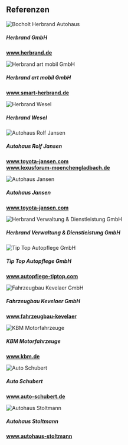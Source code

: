 <div class="card border-secondary">
    <div class="card-header text-center">
        <h2>Referenzen</h2>
    </div>
    <div class="row no-gutters">
        <div class="col-md-2">
            <div class="card-body">
                <img src="{{ "/assets/img/Herbrand.jpg?v=" | append: site.github.build_revision | relative_url }}" class="card-img" alt="Bocholt Herbrand Autohaus">
            </div>
        </div>
        <div class="col-md-4">
            <div class="card-body">
            <h5 class="card-title">Herbrand GmbH</h5>
                <p class="card-text">
                    <strong><a href="https://www.herbrand.de/">www.herbrand.de</a></strong>
                </p>
            </div>
        </div>           
        <div class="col-md-2">
            <div class="card-body">
                <img src="{{ "/assets/img/smart-team.jpg?v=" | append: site.github.build_revision | relative_url }}" class="card-img" alt="Herbrand art mobil GmbH" min-height="131.44px">
            </div>
        </div>
        <div class="col-md-4">
            <div class="card-body">
            <h5 class="card-title">Herbrand art mobil GmbH</h5>
                <p class="card-text">
                    <strong><a href="http://www.smart-herbrand.de/de/dealers/smartcenter-herbrand/de/index.html">www.smart-herbrand.de</a></strong>
                </p>
            </div>
        </div>
    </div>
    <div class="row no-gutters">
        <div class="col-md-2">
            <div class="card-body">
                <img src="{{ "/assets/img/WeselHerbrand.jpg?v=" | append: site.github.build_revision | relative_url }}" class="card-img" alt="Herbrand Wesel">
            </div>
        </div>
        <div class="col-md-4">
            <div class="card-body">
            <h5 class="card-title">Herbrand Wesel</h5>
                <p class="card-text">
                    <strong></strong>
                </p>
            </div>
        </div>           
        <div class="col-md-2">
            <div class="card-body">
                <img src="{{ "/assets/img/AH-R-Jansen.jpg?v=" | append: site.github.build_revision | relative_url }}" class="card-img" alt="Autohaus Rolf Jansen">
            </div>
        </div>
        <div class="col-md-4">
            <div class="card-body">
            <h5 class="card-title">Autohaus Rolf Jansen</h5>
                <p class="card-text">
                    <strong><a href="http://www.toyota-mg.herbrand-jansen.de/">www.toyota-jansen.com</a></strong><br>
                    <strong><a href="https://www.lexusforum-moenchengladbach.de">www.lexusforum-moenchengladbach.de</a></strong><br>
                </p>
            </div>
        </div>
    </div>
    <div class="row no-gutters">
        <div class="col-md-2">
            <div class="card-body">
                <img src="{{ "/assets/img/Ah-Jansen.jpg?v=" | append: site.github.build_revision | relative_url }}" class="card-img" alt="Autohaus Jansen">
            </div>
        </div>
        <div class="col-md-4">
            <div class="card-body">
            <h5 class="card-title">Autohaus Jansen</h5>
                <p class="card-text">
                    <strong><a href="http://www.toyota-mg.herbrand-jansen.de/">www.toyota-jansen.com</a></strong>
                </p>
            </div>
        </div>           
        <div class="col-md-2">
            <div class="card-body">
                <img src="{{ "/assets/img/Herbrand-verdie.jpg?v=" | append: site.github.build_revision | relative_url }}" class="card-img" alt="Herbrand Verwaltung & Dienstleistung GmbH">
            </div>
        </div>
        <div class="col-md-4">
            <div class="card-body">
            <h5 class="card-title">Herbrand Verwaltung & Dienstleistung GmbH</h5>
                <p class="card-text">
                </p>
            </div>
        </div>
    </div>
    <div class="row no-gutters">
        <div class="col-md-2">
            <div class="card-body">
                <img src="{{ "/assets/img/tiptop.jpg?v=" | append: site.github.build_revision | relative_url }}" class="card-img" alt="Tip Top Autopflege GmbH">
            </div>
        </div>
        <div class="col-md-4">
            <div class="card-body">
            <h5 class="card-title">Tip Top Autopflege GmbH</h5>
                <p class="card-text">
                    <strong><a href="hhttp://www.autopflege-tiptop.com/">www.autopflege-tiptop.com</a></strong>
                </p>
            </div>
        </div>           
        <div class="col-md-2">
            <div class="card-body">
                <img src="{{ "/assets/img/FahrzeugbauKv.jpg?v=" | append: site.github.build_revision | relative_url }}" class="card-img" alt="Fahrzeugbau Kevelaer GmbH">
            </div>
        </div>
        <div class="col-md-4">
            <div class="card-body">
            <h5 class="card-title">Fahrzeugbau Kevelaer GmbH</h5>
                <p class="card-text">
                    <strong><a href="http://www.fahrzeugbau-kevelaer.de/">www.fahrzeugbau-kevelaer</a></strong><br>
                </p>
            </div>
        </div>
    </div>
    <div class="row no-gutters">
        <div class="col-md-2">
            <div class="card-body">
                <img src="{{ "/assets/img/KBM-Motorfahrzeuge.JPG?v=" | append: site.github.build_revision | relative_url }}" class="card-img" alt="KBM Motorfahrzeuge">
            </div>
        </div>
        <div class="col-md-4">
            <div class="card-body">
            <h5 class="card-title">KBM Motorfahrzeuge</h5>
                <p class="card-text">
                    <strong><a href="http://www.kbm.de/">www.kbm.de</a></strong>
                </p>
            </div>
        </div>           
        <div class="col-md-2">
            <div class="card-body">
                <img src="{{ "/assets/img/Auto-Schubert.jpg?v=" | append: site.github.build_revision | relative_url }}" class="card-img" alt="Auto Schubert">
            </div>
        </div>
        <div class="col-md-4">
            <div class="card-body">
            <h5 class="card-title">Auto Schubert</h5>
                <p class="card-text">
                    <strong><a href="https://www.auto-schubert.de/">www.auto-schubert.de</a></strong><br>
                </p>
            </div>
        </div>
    </div>
    <div class="row no-gutters">
        <div class="col-md-2">
            <div class="card-body">
                <img src="{{ "/assets/img/Ah-Stoltmann.jpg?v=" | append: site.github.build_revision | relative_url }}" class="card-img" alt="Autohaus Stoltmann">
            </div>
        </div>
        <div class="col-md-4">
            <div class="card-body">
            <h5 class="card-title">Autohaus Stoltmann</h5>
                <p class="card-text">
                    <strong><a href="https://autohaus-stoltmann.de/">www.autohaus-stoltmann</a></strong>
                </p>
            </div>
        </div>           
    </div>
</div>